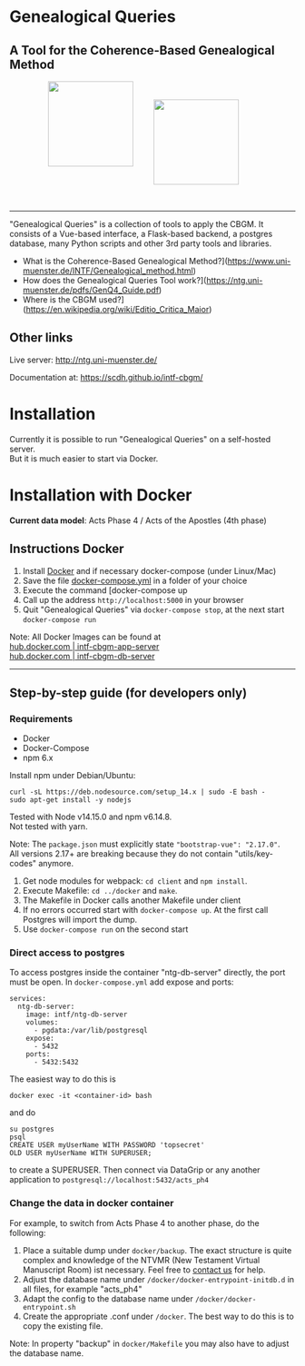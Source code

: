 # Genealogical Queries

## A Tool for the Coherence-Based Genealogical Method

<div style="text-align: center;"><a href="http://egora.uni-muenster.de/intf/">
<img src="https://ntg.uni-muenster.de/images/intf-logo.png" width="150"/></a> <a href="https://www.uni-muenster.de/SCDH/"><img src="https://www.uni-muenster.de/imperia/md/images/SCDH/_v/logo.svg" style="margin: 2rem; vertical-align: top" width="150"/> </a>
</div>

---

"Genealogical Queries" is a collection of tools to apply the CBGM. It consists of a Vue-based interface, a Flask-based backend, a postgres database, many Python scripts and other 3rd party tools and libraries.

- What is the Coherence-Based Genealogical Method?](https://www.uni-muenster.de/INTF/Genealogical_method.html)
- How does the Genealogical Queries Tool work?](https://ntg.uni-muenster.de/pdfs/GenQ4_Guide.pdf)
- Where is the CBGM used?](https://en.wikipedia.org/wiki/Editio_Critica_Maior)

## Other links

Live server: http://ntg.uni-muenster.de/

Documentation at: https://scdh.github.io/intf-cbgm/

# Installation

Currently it is possible to run "Genealogical Queries" on a self-hosted server.  
But it is much easier to start via Docker.

# Installation with Docker

**Current data model**: Acts Phase 4 / Acts of the Apostles (4th phase)

## Instructions Docker

1. Install [Docker](https://www.docker.com/get-started) and if necessary docker-compose (under Linux/Mac)
2. Save the file [docker-compose.yml](https://raw.githubusercontent.com/SCDH/ntg/master/docker/docker-compose.yml) in a folder of your choice
3. Execute the command [docker-compose up
4. Call up the address `http://localhost:5000` in your browser
5. Quit "Genealogical Queries" via `docker-compose stop`, at the next start `docker-compose run`

Note: All Docker Images can be found at  
[hub.docker.com | intf-cbgm-app-server](https://hub.docker.com/r/scdh/intf-cbgm-app-server)  
[hub.docker.com | intf-cbgm-db-server](https://hub.docker.com/r/scdh/intf-cbgm-db-server)

---

## Step-by-step guide (for developers only)

### Requirements

- Docker
- Docker-Compose
- npm 6.x

Install npm under Debian/Ubuntu:

    curl -sL https://deb.nodesource.com/setup_14.x | sudo -E bash -
    sudo apt-get install -y nodejs

Tested with Node v14.15.0 and npm v6.14.8.  
Not tested with yarn.

Note: The `package.json` must explicitly state `"bootstrap-vue": "2.17.0"`.  
All versions 2.17+ are breaking because they do not contain "utils/key-codes" anymore.

1. Get node modules for webpack: `cd client` and `npm install`.
2. Execute Makefile: `cd ../docker` and `make`.
3. The Makefile in Docker calls another Makefile under client
4. If no errors occurred start with `docker-compose up`. At the first call Postgres will import the dump.
5. Use `docker-compose run` on the second start

### Direct access to postgres

To access postgres inside the container "ntg-db-server" directly, the port must be open.
In `docker-compose.yml` add expose and ports:

    services:
      ntg-db-server:
        image: intf/ntg-db-server
        volumes:
          - pgdata:/var/lib/postgresql
        expose:
          - 5432
        ports:
          - 5432:5432

The easiest way to do this is

    docker exec -it <container-id> bash

and do

    su postgres
    psql
    CREATE USER myUserName WITH PASSWORD 'topsecret'
    OLD USER myUserName WITH SUPERUSER;

to create a SUPERUSER. Then connect via DataGrip or any another application to `postgresql://localhost:5432/acts_ph4`

### Change the data in docker container

For example, to switch from Acts Phase 4 to another phase, do the following:

1. Place a suitable dump under `docker/backup`. The exact structure is quite complex and knowledge of the NTVMR (New Testament Virtual Manuscript Room) ist necessary. Feel free to [contact us](mailto:dennis.voltz@wwu.de) for help.
2. Adjust the database name under `/docker/docker-entrypoint-initdb.d` in all files, for example "acts_ph4"
3. Adapt the config to the database name under `/docker/docker-entrypoint.sh`
4. Create the appropriate .conf under `/docker`. The best way to do this is to copy the existing file.

Note: In property "backup" in `docker/Makefile` you may also have to adjust the database name.
